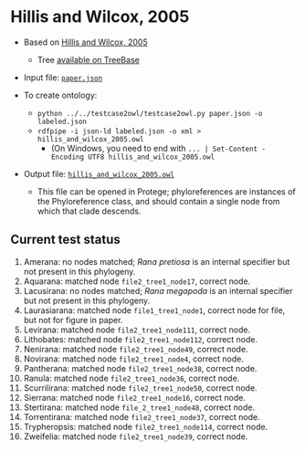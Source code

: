 # Hillis and Wilcox, 2005

* Based on [Hillis and Wilcox, 2005](http://www.sciencedirect.com/science/article/pii/S1055790304003240)
  * Tree [available on TreeBase](https://treebase.org/treebase-web/search/study/trees.html?id=1269)

* Input file: [`paper.json`](paper.json)
* To create ontology:
  * `python ../../testcase2owl/testcase2owl.py paper.json -o labeled.json`
  * `rdfpipe -i json-ld labeled.json -o xml > hillis_and_wilcox_2005.owl`
    * (On Windows, you need to end with `... | Set-Content -Encoding UTF8 hillis_and_wilcox_2005.owl`

* Output file: [`hillis_and_wilcox_2005.owl`](hillis_and_wilcox_2005.owl)
  * This file can be opened in Protege; phyloreferences are instances of the 
    Phyloreference class, and should contain a single node from which that
    clade descends.

## Current test status

1. Amerana: no nodes matched; *Rana pretiosa* is an internal specifier but not present in this phylogeny.
2. Aquarana: matched node `file2_tree1_node17`, correct node.
3. Lacusirana: no nodes matched; *Rana megapoda* is an internal specifier but not present in this phylogeny.
4. Laurasiarana: matched node `file1_tree1_node1`, correct node for file, but not for figure in paper.
5. Levirana: matched node `file2_tree1_node111`, correct node.
6. Lithobates: matched node `file2_tree1_node112`, correct node.
7. Nenirana: matched node `file2_tree1_node49`, correct node.
8. Novirana: matched node `file2_tree1_node4`, correct node.
9. Pantherana: matched node `file2_tree1_node38`, correct node.
10. Ranula: matched node `file2_tree1_node36`, correct node.
11. Scurrilirana: matched node `file2_tree1_node50`, correct node.
12. Sierrana: matched node `file2_tree1_node16`, correct node.
13. Stertirana: matched node `file_2_tree1_node48`, correct node.
14. Torrentirana: matched node `file2_tree1_node37`, correct node.
15. Trypheropsis: matched node `file2_tree1_node114`, correct node.
16. Zweifelia: matched node `file2_tree1_node39`, correct node.
